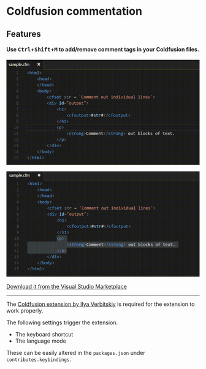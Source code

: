 # Coldfusion commentation

## Features

#### Use <kbd>Ctrl</kbd>+<kbd>Shift</kbd>+<kbd>M</kbd> to add/remove comment tags in your Coldfusion files. 

![Add a new comment](img/scr001.gif "Add a new comment")

![Wrap a line or a block of text to a comment tag](img/scr003.gif "Wrap a line or a block of text to a comment tag")


[Download it from the Visual Studio Marketplace](https://marketplace.visualstudio.com/items?itemName=trst.cfml-comment-tags)

___

The [Coldfusion extension by Ilya Verbitskiy](https://marketplace.visualstudio.com/items?itemName=ilich8086.ColdFusion) is required for the extension to work properly.

The following settings trigger the extension.

* The keyboard shortcut
* The language mode  

These can be easily altered in the `packages.json` under `contributes.keybindings`.
